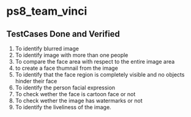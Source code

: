 # ps8_team_vinci

## TestCases Done and Verified
1) To identify blurred image
2) To identify image with more than one people
3) To compare the face area with respect to the entire image area
4) to create a face thumnail from the image
5) To identify that the face region is completely visible and no objects hinder their face
6) To identify the person facial expression
7) To check wether the face is cartoon face or not
8) To check wether the image has watermarks or not
9) To identify the liveliness of the image.
